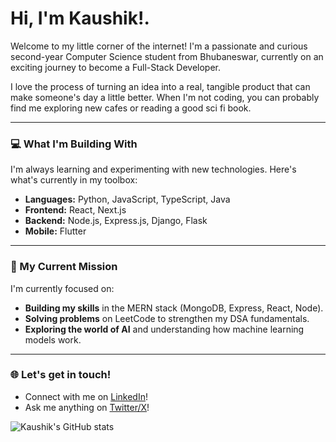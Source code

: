 # Hi, I'm Kaushik!. 

Welcome to my little corner of the internet! I'm a passionate and curious second-year Computer Science student from Bhubaneswar, currently on an exciting journey to become a Full-Stack Developer.

I love the process of turning an idea into a real, tangible product that can make someone's day a little better. When I'm not coding, you can probably find me exploring new cafes or reading a good sci fi book.

---

### 💻 What I'm Building With

I'm always learning and experimenting with new technologies. Here's what's currently in my toolbox:

-   **Languages:** Python, JavaScript, TypeScript, Java
-   **Frontend:** React, Next.js
-   **Backend:** Node.js, Express.js, Django, Flask
-   **Mobile:** Flutter

---

### 🎯 My Current Mission

I'm currently focused on:

-   **Building my skills** in the MERN stack (MongoDB, Express, React, Node).
-   **Solving problems** on LeetCode to strengthen my DSA fundamentals.
-   **Exploring the world of AI** and understanding how machine learning models work.



---

### 🌐 Let's get in touch!

-   Connect with me on [LinkedIn](www.linkedin.com/in/kaushik-karan-kk01)!
-   Ask me anything on [Twitter/X](https://x.com/KaushikKar29097)!

![Kaushik's GitHub stats](https://github-readme-stats.vercel.app/api?username=kaushikkaran10&count_private=true&show_icons=true&theme=github_dark&hide_rank=false)
